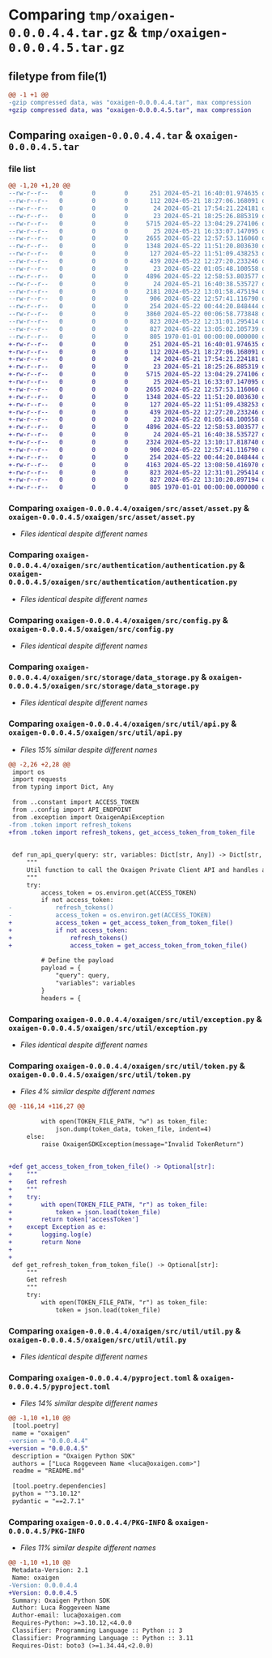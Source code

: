 # Comparing `tmp/oxaigen-0.0.0.4.4.tar.gz` & `tmp/oxaigen-0.0.0.4.5.tar.gz`

## filetype from file(1)

```diff
@@ -1 +1 @@
-gzip compressed data, was "oxaigen-0.0.0.4.4.tar", max compression
+gzip compressed data, was "oxaigen-0.0.0.4.5.tar", max compression
```

## Comparing `oxaigen-0.0.0.4.4.tar` & `oxaigen-0.0.0.4.5.tar`

### file list

```diff
@@ -1,20 +1,20 @@
--rw-r--r--   0        0        0      251 2024-05-21 16:40:01.974635 oxaigen-0.0.0.4.4/README.md
--rw-r--r--   0        0        0      112 2024-05-21 18:27:06.168091 oxaigen-0.0.0.4.4/oxaigen/__init__.py
--rw-r--r--   0        0        0       24 2024-05-21 17:54:21.224181 oxaigen-0.0.0.4.4/oxaigen/src/__init__.py
--rw-r--r--   0        0        0       23 2024-05-21 18:25:26.885319 oxaigen-0.0.0.4.4/oxaigen/src/asset/__init__.py
--rw-r--r--   0        0        0     5715 2024-05-22 13:04:29.274106 oxaigen-0.0.0.4.4/oxaigen/src/asset/asset.py
--rw-r--r--   0        0        0       25 2024-05-21 16:33:07.147095 oxaigen-0.0.0.4.4/oxaigen/src/authentication/__init__.py
--rw-r--r--   0        0        0     2655 2024-05-22 12:57:53.116060 oxaigen-0.0.0.4.4/oxaigen/src/authentication/authentication.py
--rw-r--r--   0        0        0     1348 2024-05-22 11:51:20.803630 oxaigen-0.0.0.4.4/oxaigen/src/config.py
--rw-r--r--   0        0        0      127 2024-05-22 11:51:09.438253 oxaigen-0.0.0.4.4/oxaigen/src/constant.py
--rw-r--r--   0        0        0      439 2024-05-22 12:27:20.233246 oxaigen-0.0.0.4.4/oxaigen/src/main.py
--rw-r--r--   0        0        0       23 2024-05-22 01:05:48.100558 oxaigen-0.0.0.4.4/oxaigen/src/storage/__init__.py
--rw-r--r--   0        0        0     4896 2024-05-22 12:58:53.803577 oxaigen-0.0.0.4.4/oxaigen/src/storage/data_storage.py
--rw-r--r--   0        0        0       24 2024-05-21 16:40:38.535727 oxaigen-0.0.0.4.4/oxaigen/src/util/__init__.py
--rw-r--r--   0        0        0     2181 2024-05-22 13:01:58.475194 oxaigen-0.0.0.4.4/oxaigen/src/util/api.py
--rw-r--r--   0        0        0      906 2024-05-22 12:57:41.116790 oxaigen-0.0.0.4.4/oxaigen/src/util/exception.py
--rw-r--r--   0        0        0      254 2024-05-22 00:44:20.848444 oxaigen-0.0.0.4.4/oxaigen/src/util/logging.py
--rw-r--r--   0        0        0     3860 2024-05-22 00:06:58.773848 oxaigen-0.0.0.4.4/oxaigen/src/util/token.py
--rw-r--r--   0        0        0      823 2024-05-22 12:31:01.295414 oxaigen-0.0.0.4.4/oxaigen/src/util/util.py
--rw-r--r--   0        0        0      827 2024-05-22 13:05:02.105739 oxaigen-0.0.0.4.4/pyproject.toml
--rw-r--r--   0        0        0      805 1970-01-01 00:00:00.000000 oxaigen-0.0.0.4.4/PKG-INFO
+-rw-r--r--   0        0        0      251 2024-05-21 16:40:01.974635 oxaigen-0.0.0.4.5/README.md
+-rw-r--r--   0        0        0      112 2024-05-21 18:27:06.168091 oxaigen-0.0.0.4.5/oxaigen/__init__.py
+-rw-r--r--   0        0        0       24 2024-05-21 17:54:21.224181 oxaigen-0.0.0.4.5/oxaigen/src/__init__.py
+-rw-r--r--   0        0        0       23 2024-05-21 18:25:26.885319 oxaigen-0.0.0.4.5/oxaigen/src/asset/__init__.py
+-rw-r--r--   0        0        0     5715 2024-05-22 13:04:29.274106 oxaigen-0.0.0.4.5/oxaigen/src/asset/asset.py
+-rw-r--r--   0        0        0       25 2024-05-21 16:33:07.147095 oxaigen-0.0.0.4.5/oxaigen/src/authentication/__init__.py
+-rw-r--r--   0        0        0     2655 2024-05-22 12:57:53.116060 oxaigen-0.0.0.4.5/oxaigen/src/authentication/authentication.py
+-rw-r--r--   0        0        0     1348 2024-05-22 11:51:20.803630 oxaigen-0.0.0.4.5/oxaigen/src/config.py
+-rw-r--r--   0        0        0      127 2024-05-22 11:51:09.438253 oxaigen-0.0.0.4.5/oxaigen/src/constant.py
+-rw-r--r--   0        0        0      439 2024-05-22 12:27:20.233246 oxaigen-0.0.0.4.5/oxaigen/src/main.py
+-rw-r--r--   0        0        0       23 2024-05-22 01:05:48.100558 oxaigen-0.0.0.4.5/oxaigen/src/storage/__init__.py
+-rw-r--r--   0        0        0     4896 2024-05-22 12:58:53.803577 oxaigen-0.0.0.4.5/oxaigen/src/storage/data_storage.py
+-rw-r--r--   0        0        0       24 2024-05-21 16:40:38.535727 oxaigen-0.0.0.4.5/oxaigen/src/util/__init__.py
+-rw-r--r--   0        0        0     2324 2024-05-22 13:10:17.818740 oxaigen-0.0.0.4.5/oxaigen/src/util/api.py
+-rw-r--r--   0        0        0      906 2024-05-22 12:57:41.116790 oxaigen-0.0.0.4.5/oxaigen/src/util/exception.py
+-rw-r--r--   0        0        0      254 2024-05-22 00:44:20.848444 oxaigen-0.0.0.4.5/oxaigen/src/util/logging.py
+-rw-r--r--   0        0        0     4163 2024-05-22 13:08:50.416970 oxaigen-0.0.0.4.5/oxaigen/src/util/token.py
+-rw-r--r--   0        0        0      823 2024-05-22 12:31:01.295414 oxaigen-0.0.0.4.5/oxaigen/src/util/util.py
+-rw-r--r--   0        0        0      827 2024-05-22 13:10:20.897194 oxaigen-0.0.0.4.5/pyproject.toml
+-rw-r--r--   0        0        0      805 1970-01-01 00:00:00.000000 oxaigen-0.0.0.4.5/PKG-INFO
```

### Comparing `oxaigen-0.0.0.4.4/oxaigen/src/asset/asset.py` & `oxaigen-0.0.0.4.5/oxaigen/src/asset/asset.py`

 * *Files identical despite different names*

### Comparing `oxaigen-0.0.0.4.4/oxaigen/src/authentication/authentication.py` & `oxaigen-0.0.0.4.5/oxaigen/src/authentication/authentication.py`

 * *Files identical despite different names*

### Comparing `oxaigen-0.0.0.4.4/oxaigen/src/config.py` & `oxaigen-0.0.0.4.5/oxaigen/src/config.py`

 * *Files identical despite different names*

### Comparing `oxaigen-0.0.0.4.4/oxaigen/src/storage/data_storage.py` & `oxaigen-0.0.0.4.5/oxaigen/src/storage/data_storage.py`

 * *Files identical despite different names*

### Comparing `oxaigen-0.0.0.4.4/oxaigen/src/util/api.py` & `oxaigen-0.0.0.4.5/oxaigen/src/util/api.py`

 * *Files 15% similar despite different names*

```diff
@@ -2,26 +2,28 @@
 import os
 import requests
 from typing import Dict, Any
 
 from ..constant import ACCESS_TOKEN
 from ..config import API_ENDPOINT
 from .exception import OxaigenApiException
-from .token import refresh_tokens
+from .token import refresh_tokens, get_access_token_from_token_file
 
 
 def run_api_query(query: str, variables: Dict[str, Any]) -> Dict[str, Any]:
     """
     Util function to call the Oxaigen Private Client API and handles authorization errors
     """
     try:
         access_token = os.environ.get(ACCESS_TOKEN)
         if not access_token:
-            refresh_tokens()
-            access_token = os.environ.get(ACCESS_TOKEN)
+            access_token = get_access_token_from_token_file()
+            if not access_token:
+                refresh_tokens()
+                access_token = get_access_token_from_token_file()
 
         # Define the payload
         payload = {
             "query": query,
             "variables": variables
         }
         headers = {
```

### Comparing `oxaigen-0.0.0.4.4/oxaigen/src/util/exception.py` & `oxaigen-0.0.0.4.5/oxaigen/src/util/exception.py`

 * *Files identical despite different names*

### Comparing `oxaigen-0.0.0.4.4/oxaigen/src/util/token.py` & `oxaigen-0.0.0.4.5/oxaigen/src/util/token.py`

 * *Files 4% similar despite different names*

```diff
@@ -116,14 +116,27 @@
 
         with open(TOKEN_FILE_PATH, "w") as token_file:
             json.dump(token_data, token_file, indent=4)
     else:
         raise OxaigenSDKException(message="Invalid TokenReturn")
 
 
+def get_access_token_from_token_file() -> Optional[str]:
+    """
+    Get refresh
+    """
+    try:
+        with open(TOKEN_FILE_PATH, "r") as token_file:
+            token = json.load(token_file)
+        return token['accessToken']
+    except Exception as e:
+        logging.log(e)
+        return None
+
+
 def get_refresh_token_from_token_file() -> Optional[str]:
     """
     Get refresh
     """
     try:
         with open(TOKEN_FILE_PATH, "r") as token_file:
             token = json.load(token_file)
```

### Comparing `oxaigen-0.0.0.4.4/oxaigen/src/util/util.py` & `oxaigen-0.0.0.4.5/oxaigen/src/util/util.py`

 * *Files identical despite different names*

### Comparing `oxaigen-0.0.0.4.4/pyproject.toml` & `oxaigen-0.0.0.4.5/pyproject.toml`

 * *Files 14% similar despite different names*

```diff
@@ -1,10 +1,10 @@
 [tool.poetry]
 name = "oxaigen"
-version = "0.0.0.4.4"
+version = "0.0.0.4.5"
 description = "Oxaigen Python SDK"
 authors = ["Luca Roggeveen Name <luca@oxaigen.com>"]
 readme = "README.md"
 
 [tool.poetry.dependencies]
 python = "^3.10.12"
 pydantic = "==2.7.1"
```

### Comparing `oxaigen-0.0.0.4.4/PKG-INFO` & `oxaigen-0.0.0.4.5/PKG-INFO`

 * *Files 11% similar despite different names*

```diff
@@ -1,10 +1,10 @@
 Metadata-Version: 2.1
 Name: oxaigen
-Version: 0.0.0.4.4
+Version: 0.0.0.4.5
 Summary: Oxaigen Python SDK
 Author: Luca Roggeveen Name
 Author-email: luca@oxaigen.com
 Requires-Python: >=3.10.12,<4.0.0
 Classifier: Programming Language :: Python :: 3
 Classifier: Programming Language :: Python :: 3.11
 Requires-Dist: boto3 (>=1.34.44,<2.0.0)
```


